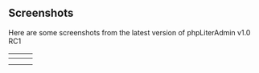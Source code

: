 ## Screenshots ##
Here are some screenshots from the latest version of phpLiterAdmin v1.0 RC1

| ![![](http://images.mschat.net/phpliteradmin/phpliteradmin-v1-table-list-small.png)](http://images.mschat.net/phpliteradmin/phpliteradmin-v1-table-list.png) | ![![](http://images.mschat.net/phpliteradmin/phpliteradmin-v1-table-select-small.png)](http://images.mschat.net/phpliteradmin/phpliteradmin-v1-table-select.png) | ![![](http://images.mschat.net/phpliteradmin/phpliteradmin-v1-table-create-small.png)](http://images.mschat.net/phpliteradmin/phpliteradmin-v1-table-create.png) |
|:-------------------------------------------------------------------------------------------------------------------------------------------------------------|:-----------------------------------------------------------------------------------------------------------------------------------------------------------------|:-----------------------------------------------------------------------------------------------------------------------------------------------------------------|
| ![![](http://images.mschat.net/phpliteradmin/phpliteradmin-v1-table-wizard-small.png)](http://images.mschat.net/phpliteradmin/phpliteradmin-v1-table-wizard.png) | ![![](http://images.mschat.net/phpliteradmin/phpliteradmin-v1-export-small.png)](http://images.mschat.net/phpliteradmin/phpliteradmin-v1-export.png) | ![![](http://images.mschat.net/phpliteradmin/phpliteradmin-v1-import-small.png)](http://images.mschat.net/phpliteradmin/phpliteradmin-v1-import.png) |
| ![![](http://images.mschat.net/phpliteradmin/phpliteradmin-v1-server-info-small.png)](http://images.mschat.net/phpliteradmin/phpliteradmin-v1-server-info.png) | ![![](http://images.mschat.net/phpliteradmin/phpliteradmin-v1-insert-small.png)](http://images.mschat.net/phpliteradmin/phpliteradmin-v1-insert.png) | ![![](http://images.mschat.net/phpliteradmin/phpliteradmin-v1-login-small.png)](http://images.mschat.net/phpliteradmin/phpliteradmin-v1-login.png) |